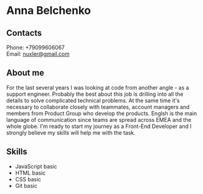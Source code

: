 # Anna Belchenko
## Contacts
Phone: +79099606067 \
Email: nuxler@gmail.com
## About me
For the last several years I was looking at code from another angle - as a support engineer. Probably the best about this job is drilling into all the details to solve complicated technical problems. At the same time it's necessary to collaborate closely with teammates, account managers and members from Product Group who develop the products. Englsh is the main language of communication since teams are spread across EMEA and the whole globe. I'm ready to start my journey as a Front-End Developer and I strongly believe my skills will help me with the task.
## Skills
* JavaScript basic
* HTML basic
* CSS basic
* Git basic
